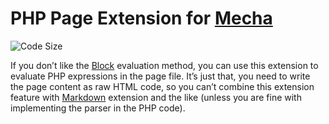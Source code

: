 PHP Page Extension for [Mecha](https://github.com/mecha-cms/mecha)
==================================================================

![Code Size](https://img.shields.io/github/languages/code-size/mecha-cms/x.p-h-p?color=%23444&style=for-the-badge)

If you don’t like the [Block](https://github.com/mecha-cms/x.block.e) evaluation method, you can use this extension to evaluate PHP expressions in the page file. It’s just that, you need to write the page content as raw HTML code, so you can’t combine this extension feature with [Markdown](https://github.com/mecha-cms/mecha/tree/v3.0.0/lot/x/markdown) extension and the like (unless you are fine with implementing the parser in the PHP code).